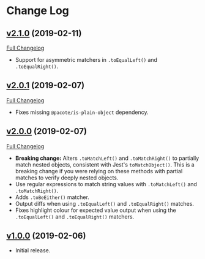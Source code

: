 # Change Log

## [v2.1.0](https://github.com/PacoteJS/pacote/tree/@pacote/jest-either@2.1.0) (2019-02-11)

[Full Changelog](https://github.com/PacoteJS/pacote/compare/@pacote/jest-either@2.0.1...@pacote/jest-either@2.1.0)

- Support for asymmetric matchers in `.toEqualLeft()` and `.toEqualRight()`.

## [v2.0.1](https://github.com/PacoteJS/pacote/tree/@pacote/jest-either@2.0.1) (2019-02-07)

[Full Changelog](https://github.com/PacoteJS/pacote/compare/@pacote/jest-either@2.0.0...@pacote/jest-either@2.0.1)

- Fixes missing `@pacote/is-plain-object` dependency.

## [v2.0.0](https://github.com/PacoteJS/pacote/tree/@pacote/jest-either@2.0.0) (2019-02-07)

[Full Changelog](https://github.com/PacoteJS/pacote/compare/@pacote/jest-either@1.0.0...@pacote/jest-either@2.0.0)

- **Breaking change:** Alters `.toMatchLeft()` and `.toMatchRight()` to partially match nested objects, consistent with Jest's `toMatchObject()`. This is a breaking change if you were relying on these methods with partial matches to verify deeply nested objects.
- Use regular expressions to match string values with `.toMatchLeft()` and `.toMatchRight()`.
- Adds `.toBeEither()` matcher.
- Output diffs when using `.toEqualLeft()` and `.toEqualRight()` matches.
- Fixes highlight colour for expected value output when using the `.toEqualLeft()` and `.toEqualRight()` matchers.

## [v1.0.0](https://github.com/PacoteJS/pacote/tree/@pacote/jest-either@1.0.0) (2019-02-06)

- Initial release.
